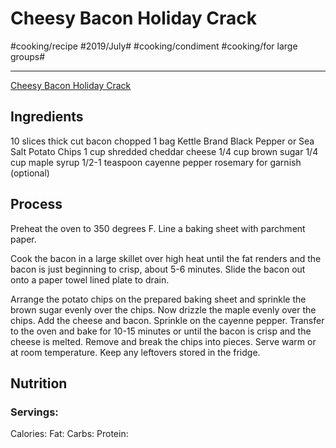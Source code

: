 # Cheesy Bacon Holiday Crack
#cooking/recipe #2019/July# #cooking/condiment #cooking/for large groups#
- - - -
 [Cheesy Bacon Holiday Crack](https://www.halfbakedharvest.com/cheesy-bacon-holiday-crack/#bo-recipe) 

## Ingredients
10 slices thick cut bacon chopped
1 bag Kettle Brand Black Pepper or Sea Salt Potato Chips
1 cup shredded cheddar cheese
1/4 cup brown sugar
1/4 cup maple syrup
1/2-1 teaspoon cayenne pepper
rosemary for garnish (optional)

## Process
Preheat the oven to 350 degrees F. Line a baking sheet with parchment paper.

Cook the bacon in a large skillet over high heat until the fat renders and the bacon is just beginning to crisp, about 5-6 minutes. Slide the bacon out onto a paper towel lined plate to drain.

Arrange the potato chips on the prepared baking sheet and sprinkle the brown sugar evenly over the chips. Now drizzle the maple evenly over the chips. Add the cheese and bacon. Sprinkle on the cayenne pepper. Transfer to the oven and bake for 10-15 minutes or until the bacon is crisp and the cheese is melted. Remove and break the chips into pieces. Serve warm or at room temperature. Keep any leftovers stored in the fridge.

## Nutrition
### Servings:
Calories: 
Fat: 
Carbs: 
Protein: 